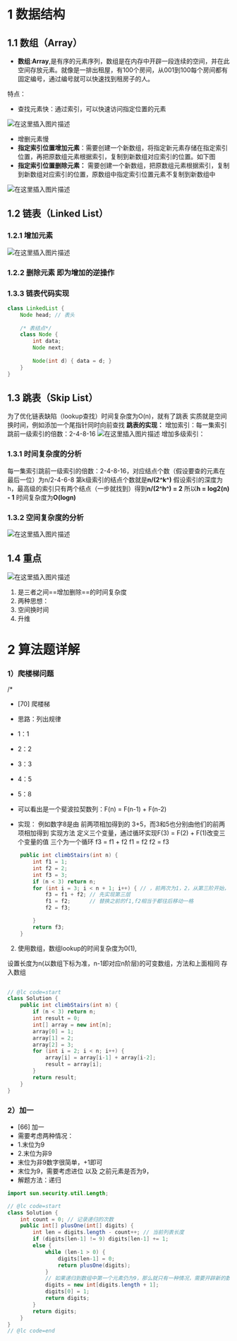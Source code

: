 # 1 数据结构
## 1.1 数组（Array）
* **数组**:**Array**,是有序的元素序列，数组是在内存中开辟一段连续的空间，并在此空间存放元素。就像是一排出租屋，有100个房间，从001到100每个房间都有固定编号，通过编号就可以快速找到租房子的人。

特点：

*  查找元素快：通过索引，可以快速访问指定位置的元素

![在这里插入图片描述](https://img-blog.csdnimg.cn/20191210202146127.png)
*  增删元素慢
  * **指定索引位置增加元素**：需要创建一个新数组，将指定新元素存储在指定索引位置，再把原数组元素根据索引，复制到新数组对应索引的位置。如下图
  * **指定索引位置删除元素：** 需要创建一个新数组，把原数组元素根据索引，复制到新数组对应索引的位置，原数组中指定索引位置元素不复制到新数组中


![在这里插入图片描述](https://img-blog.csdnimg.cn/20191210201716890.bmp?x-oss-process=image/watermark,type_ZmFuZ3poZW5naGVpdGk,shadow_10,text_aHR0cHM6Ly9ibG9nLmNzZG4ubmV0L3dlaXhpbl80NDE0NTI1OA==,size_16,color_FFFFFF,t_70)
## 1.2 链表（Linked List）
### 1.2.1 增加元素
![在这里插入图片描述](https://img-blog.csdnimg.cn/20191210202343700.png?x-oss-process=image/watermark,type_ZmFuZ3poZW5naGVpdGk,shadow_10,text_aHR0cHM6Ly9ibG9nLmNzZG4ubmV0L3dlaXhpbl80NDE0NTI1OA==,size_1,color_FFFFFF,t_70)
### 1.2.2 删除元素 即为增加的逆操作
### 1.3.3 链表代码实现

```java
class LinkedList { 
    Node head; // 表头
  
    /* 表结点*/
    class Node { 
        int data; 
        Node next; 
        
        Node(int d) { data = d; } 
    } 
}
```
## 1.3 跳表（Skip List）
为了优化链表缺陷（lookup查找）时间复杂度为O(n)，就有了跳表
实质就是空间换时间，例如添加一个尾指针同时向前查找
**跳表的实现：**
增加索引：每一集索引跳前一级索引的倍数：2-4-8-16
![在这里插入图片描述](https://img-blog.csdnimg.cn/20191210203158957.png?x-oss-process=image/watermark,type_ZmFuZ3poZW5naGVpdGk,shadow_10,text_aHR0cHM6Ly9ibG9nLmNzZG4ubmV0L3dlaXhpbl80NDE0NTI1OA==,size_1,color_FFFFFF,t_70)
增加多级索引：

### 1.3.1 时间复杂度的分析
每一集索引跳前一级索引的倍数：2-4-8-16，对应结点个数（假设要查的元素在最后一位）为n/2-4-6-8
第k级索引的结点个数就是**n/(2^k^)**
假设索引的深度为h，最高级的索引只有两个结点（一步就找到）得到**n/(2^h^) = 2**
所以**h = log2(n) - 1** 
时间复杂度为**O(logn)**

### 1.3.2 空间复杂度的分析
![在这里插入图片描述](https://img-blog.csdnimg.cn/20191210204844978.png)

## 1.4 重点
![在这里插入图片描述](https://img-blog.csdnimg.cn/20191215132042111.png?x-oss-process=image/watermark,type_ZmFuZ3poZW5naGVpdGk,shadow_10,text_aHR0cHM6Ly9ibG9nLmNzZG4ubmV0L3dlaXhpbl80NDE0NTI1OA==,size_1,color_FFFFFF,t_70)
1. 是三者之间==增加删除==的时间复杂度 
2. 两种思想：
  1. 空间换时间
  2. 升维


# 2 算法题详解


### 1）爬楼梯问题
/*
 * [70] 爬楼梯
 * 思路：列出规律
 * 1：1
 * 2：2
 * 3：3
 * 4：5
 * 5：8
 * 可以看出是一个斐波拉契数列：F(n) = F(n-1) + F(n-2)

 * 实现：
    例如数字8是由 前两项相加得到的 3+5，而3和5也分别由他们的前两项相加得到
    实现方法
    定义三个变量，通过循环实现F(3) = F(2) + F(1)改变三个变量的值
    三个为一个循环
    f3 = f1 + f2
    f1 = f2
    f2 = f3
```java
    public int climbStairs(int n) {
        int f1 = 1;
        int f2 = 2;
        int f3 = 3;
        if (n < 3) return n;
        for (int i = 3; i < n + 1; i++) { // ，前两次为1，2，从第三阶开始，得到3才能构成斐波拉契数列
            f3 = f1 + f2; // 先实现第三层
            f1 = f2;      // 替换之前的f1,f2相当于都往后移动一格
            f2 = f3;

        }
        return f3;
    }

```
2. 使用数组，数组lookup的时间复杂度为0(1),

设置长度为n(以数组下标为准，n-1即对应n阶层)的可变数组，方法和上面相同
存入数组

```java
 
// @lc code=start
class Solution {
    public int climbStairs(int n) {
        if (n < 3) return n;
        int result = 0;
        int[] array = new int[n];
        array[0] = 1;
        array[1] = 2;
        array[2] = 3;
        for (int i = 2; i < n; i++) {
            array[i] = array[i-1] + array[i-2];
            result = array[i];
        }
        return result;
    }
}
```
### 2）加一
 * [66] 加一
 * 需要考虑两种情况：
 * 1.末位为9
 * 2.末位为非9
 * 末位为非9数字很简单，+1即可
 * 末位为9，需要考虑进位 以及 之前元素是否为9，
 * 解题方法：递归
```java
import sun.security.util.Length;

// @lc code=start
class Solution {
    int count = 0; // 记录递归的次数
    public int[] plusOne(int[] digits) {
        int len = digits.length - count++; // 当前列表长度
        if (digits[len-1] != 9) digits[len-1] += 1;
        else {
            while (len-1 > 0) {
                digits[len-1] = 0;
                return plusOne(digits);
            }
            // 如果递归到数组中第一个元素仍为9，那么就只有一种情况，需要开辟新的数组例如[1,0,0]
            digits = new int[digits.length + 1]; 
            digits[0] = 1;
            return digits;
        }
        return digits;
    }
}
// @lc code=end
```